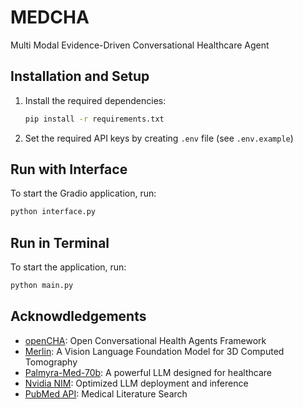 # MEDCHA
Multi Modal Evidence-Driven Conversational Healthcare Agent

## Installation and Setup

1. Install the required dependencies:
    ```bash
    pip install -r requirements.txt
    ```

2. Set the required API keys by creating `.env` file (see `.env.example`)

## Run with Interface
To start the Gradio application, run:
```bash
python interface.py
```

## Run in Terminal
To start the application, run:
```bash
python main.py
```

## Acknowdledgements
* [openCHA](https://github.com/Institute4FutureHealth/CHA): Open Conversational Health Agents Framework
* [Merlin](https://arxiv.org/abs/2406.06512): A Vision Language Foundation Model for 3D Computed Tomography
* [Palmyra-Med-70b](https://dev.writer.com): A powerful LLM designed for healthcare
* [Nvidia NIM](https://build.nvidia.com/explore/discover): Optimized LLM deployment and inference
* [PubMed API](https://pubmed.ncbi.nlm.nih.gov): Medical Literature Search
